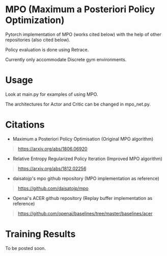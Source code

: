 # MPO (Maximum a Posteriori Policy Optimization)
Pytorch implementation of MPO (works cited below) with the help of other repositories (also cited below).

Policy evaluation is done using Retrace.

Currently only accommodate Discrete gym environments.

# Usage
Look at main.py for examples of using MPO.

The architectures for Actor and Critic can be changed in mpo_net.py.

# Citations
* Maximum a Posteriori Policy Optimisation (Original MPO algorithm)
>https://arxiv.org/abs/1806.06920

* Relative Entropy Regularized Policy Iteration (Improved MPO algorithm)
>https://arxiv.org/abs/1812.02256

* daisatojp's mpo github repository (MPO implementation as reference)
>https://github.com/daisatojp/mpo

* Openai's ACER github repository (Replay buffer implementation as reference)
>https://github.com/openai/baselines/tree/master/baselines/acer

# Training Results
To be posted soon.
